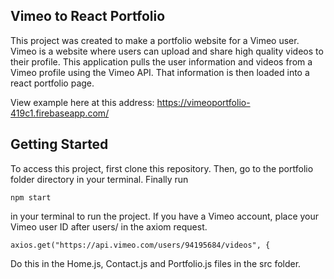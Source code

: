 ## Vimeo to React Portfolio

This project was created to make a portfolio website for a Vimeo user. Vimeo is a website where users can upload and share high quality videos to their profile. This application pulls the user information and videos from a Vimeo profile using the Vimeo API. That information is then loaded into a react portfolio page.

View example here at this address: https://vimeoportfolio-419c1.firebaseapp.com/

## Getting Started

To access this project, first clone this repository. Then, go to the portfolio folder directory in your terminal. Finally run
```
npm start
```
in your terminal to run the project. If you have a Vimeo account, place your Vimeo user ID after users/ in the axiom request.
```
axios.get("https://api.vimeo.com/users/94195684/videos", {
```
Do this in the Home.js, Contact.js and Portfolio.js files in the src folder.
